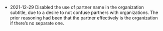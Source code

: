 * 2021-12-29 Disabled the use of partner name in the organization
  subtitle, due to a desire to not confuse partners with
  organizations. The prior reasoning had been that the partner
  effectively is the organization if there’s no separate one.
